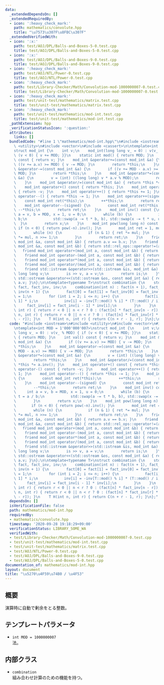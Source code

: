 ```yaml
---
data:
  _extendedDependsOn: []
  _extendedRequiredBy:
  - icon: ':heavy_check_mark:'
    path: mathematics/convolute.hpp
    title: "\u7573\u307F\u8FBC\u307F"
  _extendedVerifiedWith:
  - icon: ':x:'
    path: test/AOJ/DPL/Balls-and-Boxes-5-0.test.cpp
    title: test/AOJ/DPL/Balls-and-Boxes-5-0.test.cpp
  - icon: ':x:'
    path: test/AOJ/DPL/Balls-and-Boxes-9-0.test.cpp
    title: test/AOJ/DPL/Balls-and-Boxes-9-0.test.cpp
  - icon: ':heavy_check_mark:'
    path: test/AOJ/NTL/Power-0.test.cpp
    title: test/AOJ/NTL/Power-0.test.cpp
  - icon: ':heavy_check_mark:'
    path: test/Library-Checker/Math/Convolution-mod-1000000007-0.test.cpp
    title: test/Library-Checker/Math/Convolution-mod-1000000007-0.test.cpp
  - icon: ':heavy_check_mark:'
    path: test/unit-test/mathematics/matrix.test.cpp
    title: test/unit-test/mathematics/matrix.test.cpp
  - icon: ':heavy_check_mark:'
    path: test/unit-test/mathematics/mod-int.test.cpp
    title: test/unit-test/mathematics/mod-int.test.cpp
  _pathExtension: hpp
  _verificationStatusIcon: ':question:'
  attributes:
    links: []
  bundledCode: "#line 1 \"mathematics/mod-int.hpp\"\n#include <iostream>\n#include\
    \ <utility>\n#include <vector>\n#include <cassert>\n\ntemplate<int MOD = 1'000'000'007>\n\
    struct mod_int {\n    int v;\n    mod_int(long long v_ = 0) : v(v_ % MOD) { if\
    \ (v < 0) { v += MOD; }}\n    static int mod() { return MOD; }\n    int val()\
    \ const { return v; }\n    mod_int &operator+=(const mod_int &a) {\n        if\
    \ ((v += a.v) >= MOD) { v -= MOD; }\n        return *this;\n    }\n    mod_int\
    \ &operator-=(const mod_int &a) {\n        if ((v += MOD - a.v) >= MOD) { v -=\
    \ MOD; }\n        return *this;\n    }\n    mod_int &operator*=(const mod_int\
    \ &a) {\n        v = (int) ((long long) v * a.v % MOD);\n        return *this;\n\
    \    }\n    mod_int &operator/=(const mod_int &a) { return *this *= a.inv(); }\n\
    \    mod_int operator+() const { return *this; }\n    mod_int operator-() const\
    \ { return -v; }\n    mod_int operator++() { return *this += 1; }\n    mod_int\
    \ operator--() { return *this -= 1; }\n    mod_int operator++(signed) {\n    \
    \    const mod_int ret(*this);\n        ++*this;\n        return ret;\n    }\n\
    \    mod_int operator--(signed) {\n        const mod_int ret(*this);\n       \
    \ --*this;\n        return ret;\n    }\n    mod_int inv() const {\n        int\
    \ a = v, b = MOD, x = 1, u = 0;\n        while (b) {\n            int t = a /\
    \ b;\n            std::swap(a -= t * b, b), std::swap(x -= t * u, u);\n      \
    \  }\n        return x;\n    }\n    mod_int pow(long long n) const {\n       \
    \ if (n < 0) { return pow(-n).inv(); }\n        mod_int ret = 1, mul = *this;\n\
    \        while (n) {\n            if (n & 1) { ret *= mul; }\n            mul\
    \ *= mul, n >>= 1;\n        }\n        return ret;\n    }\n    friend bool operator==(const\
    \ mod_int &a, const mod_int &b) { return a.v == b.v; }\n    friend bool operator!=(const\
    \ mod_int &a, const mod_int &b) { return std::rel_ops::operator!=(a, b); }\n \
    \   friend mod_int operator+(mod_int a, const mod_int &b) { return a += b; }\n\
    \    friend mod_int operator-(mod_int a, const mod_int &b) { return a -= b; }\n\
    \    friend mod_int operator*(mod_int a, const mod_int &b) { return a *= b; }\n\
    \    friend mod_int operator/(mod_int a, const mod_int &b) { return a /= b; }\n\
    \    friend std::istream &operator>>(std::istream &is, mod_int &a) {\n       \
    \ long long v;\n        is >> v, a = v;\n        return is;\n    }\n    friend\
    \ std::ostream &operator<<(std::ostream &os, const mod_int &a) { return os <<\
    \ a.v; }\n};\n\ntemplate<typename T>\nstruct combination {\n    std::vector<T>\
    \ fact, fact_inv, inv;\n    combination(int n) : fact(n + 1), fact_inv(n + 1),\
    \ inv(n + 1) {\n        fact[0] = fact[1] = fact_inv[0] = fact_inv[1] = inv[1]\
    \ = 1;\n        for (int i = 2; i <= n; i++) {\n            fact[i] = fact[i -\
    \ 1] * i;\n            inv[i] = -inv[T::mod() % i] * (T::mod() / i);\n       \
    \     fact_inv[i] = fact_inv[i - 1] * inv[i];\n        }\n    }\n    T P(int n,\
    \ int r) { return r < 0 || n < r ? 0 : (fact[n] * fact_inv[n - r]); }\n    T C(int\
    \ n, int r) { return r < 0 || n < r ? 0 : (fact[n] * fact_inv[r] * fact_inv[n\
    \ - r]); }\n    T H(int n, int r) { return C(n + r - 1, r); }\n};\n"
  code: "#include <iostream>\n#include <utility>\n#include <vector>\n#include <cassert>\n\
    \ntemplate<int MOD = 1'000'000'007>\nstruct mod_int {\n    int v;\n    mod_int(long\
    \ long v_ = 0) : v(v_ % MOD) { if (v < 0) { v += MOD; }}\n    static int mod()\
    \ { return MOD; }\n    int val() const { return v; }\n    mod_int &operator+=(const\
    \ mod_int &a) {\n        if ((v += a.v) >= MOD) { v -= MOD; }\n        return\
    \ *this;\n    }\n    mod_int &operator-=(const mod_int &a) {\n        if ((v +=\
    \ MOD - a.v) >= MOD) { v -= MOD; }\n        return *this;\n    }\n    mod_int\
    \ &operator*=(const mod_int &a) {\n        v = (int) ((long long) v * a.v % MOD);\n\
    \        return *this;\n    }\n    mod_int &operator/=(const mod_int &a) { return\
    \ *this *= a.inv(); }\n    mod_int operator+() const { return *this; }\n    mod_int\
    \ operator-() const { return -v; }\n    mod_int operator++() { return *this +=\
    \ 1; }\n    mod_int operator--() { return *this -= 1; }\n    mod_int operator++(signed)\
    \ {\n        const mod_int ret(*this);\n        ++*this;\n        return ret;\n\
    \    }\n    mod_int operator--(signed) {\n        const mod_int ret(*this);\n\
    \        --*this;\n        return ret;\n    }\n    mod_int inv() const {\n   \
    \     int a = v, b = MOD, x = 1, u = 0;\n        while (b) {\n            int\
    \ t = a / b;\n            std::swap(a -= t * b, b), std::swap(x -= t * u, u);\n\
    \        }\n        return x;\n    }\n    mod_int pow(long long n) const {\n \
    \       if (n < 0) { return pow(-n).inv(); }\n        mod_int ret = 1, mul = *this;\n\
    \        while (n) {\n            if (n & 1) { ret *= mul; }\n            mul\
    \ *= mul, n >>= 1;\n        }\n        return ret;\n    }\n    friend bool operator==(const\
    \ mod_int &a, const mod_int &b) { return a.v == b.v; }\n    friend bool operator!=(const\
    \ mod_int &a, const mod_int &b) { return std::rel_ops::operator!=(a, b); }\n \
    \   friend mod_int operator+(mod_int a, const mod_int &b) { return a += b; }\n\
    \    friend mod_int operator-(mod_int a, const mod_int &b) { return a -= b; }\n\
    \    friend mod_int operator*(mod_int a, const mod_int &b) { return a *= b; }\n\
    \    friend mod_int operator/(mod_int a, const mod_int &b) { return a /= b; }\n\
    \    friend std::istream &operator>>(std::istream &is, mod_int &a) {\n       \
    \ long long v;\n        is >> v, a = v;\n        return is;\n    }\n    friend\
    \ std::ostream &operator<<(std::ostream &os, const mod_int &a) { return os <<\
    \ a.v; }\n};\n\ntemplate<typename T>\nstruct combination {\n    std::vector<T>\
    \ fact, fact_inv, inv;\n    combination(int n) : fact(n + 1), fact_inv(n + 1),\
    \ inv(n + 1) {\n        fact[0] = fact[1] = fact_inv[0] = fact_inv[1] = inv[1]\
    \ = 1;\n        for (int i = 2; i <= n; i++) {\n            fact[i] = fact[i -\
    \ 1] * i;\n            inv[i] = -inv[T::mod() % i] * (T::mod() / i);\n       \
    \     fact_inv[i] = fact_inv[i - 1] * inv[i];\n        }\n    }\n    T P(int n,\
    \ int r) { return r < 0 || n < r ? 0 : (fact[n] * fact_inv[n - r]); }\n    T C(int\
    \ n, int r) { return r < 0 || n < r ? 0 : (fact[n] * fact_inv[r] * fact_inv[n\
    \ - r]); }\n    T H(int n, int r) { return C(n + r - 1, r); }\n};"
  dependsOn: []
  isVerificationFile: false
  path: mathematics/mod-int.hpp
  requiredBy:
  - mathematics/convolute.hpp
  timestamp: '2020-09-28 19:18:29+09:00'
  verificationStatus: LIBRARY_SOME_WA
  verifiedWith:
  - test/Library-Checker/Math/Convolution-mod-1000000007-0.test.cpp
  - test/unit-test/mathematics/mod-int.test.cpp
  - test/unit-test/mathematics/matrix.test.cpp
  - test/AOJ/NTL/Power-0.test.cpp
  - test/AOJ/DPL/Balls-and-Boxes-9-0.test.cpp
  - test/AOJ/DPL/Balls-and-Boxes-5-0.test.cpp
documentation_of: mathematics/mod-int.hpp
layout: document
title: "\u5270\u4F59\u74B0 / \u4F53"
---
```


## 概要
演算時に自動で剰余をとる整数。

## テンプレートパラメータ
- `int MOD = 1000000007`  
法。

## 内部クラス
- `combination`  
組み合わせ計算のための機能を持つ。